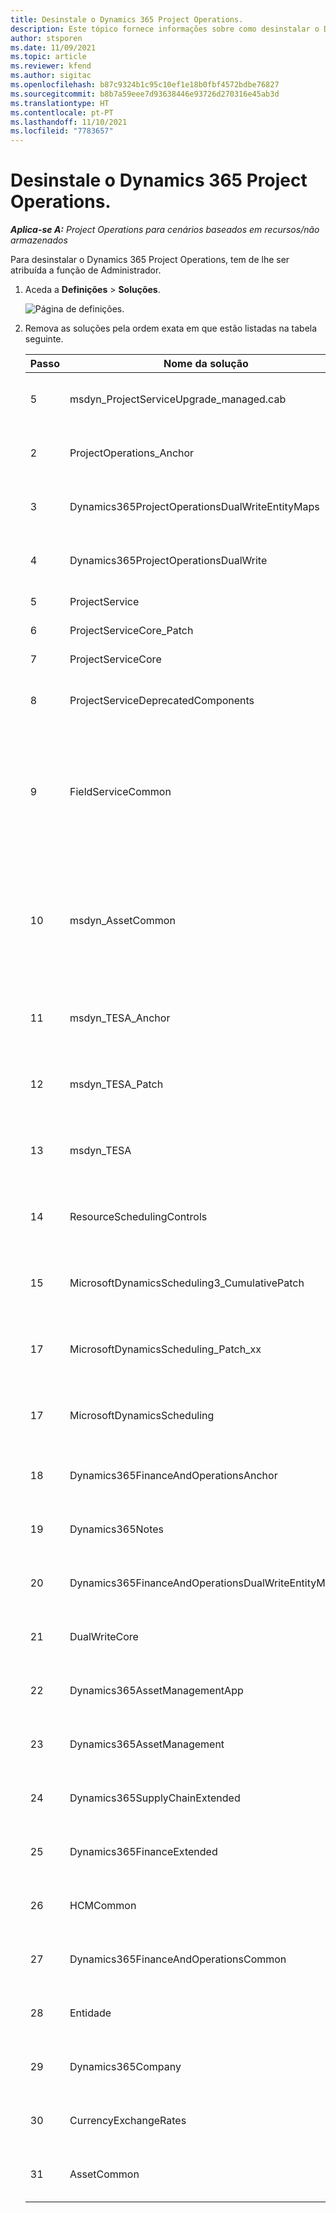 ```yaml
---
title: Desinstale o Dynamics 365 Project Operations.
description: Este tópico fornece informações sobre como desinstalar o Dynamics 365 Project Operations.
author: stsporen
ms.date: 11/09/2021
ms.topic: article
ms.reviewer: kfend
ms.author: sigitac
ms.openlocfilehash: b87c9324b1c95c10ef1e18b0fbf4572bdbe76827
ms.sourcegitcommit: b8b7a59eee7d93638446e93726d270316e45ab3d
ms.translationtype: HT
ms.contentlocale: pt-PT
ms.lasthandoff: 11/10/2021
ms.locfileid: "7783657"
---
```

# <a name="uninstall-dynamics-365-project-operations"></a>Desinstale o Dynamics 365 Project Operations. 

_**Aplica-se A:** Project Operations para cenários baseados em recursos/não armazenados_

Para desinstalar o Dynamics 365 Project Operations, tem de lhe ser atribuída a função de Administrador.

1. Aceda a **Definições** > **Soluções**.

    ![Página de definições.](./media/uninstall-proj-ops-solutions.png)
  
2. Remova as soluções pela ordem exata em que estão listadas na tabela seguinte. 

    | Passo | Nome da solução                                    | Nota                                                                                         |
    |------|----------------------------------------------------|----------------------------------------------------------------------------------------------|
    | 5 | msdyn_ProjectServiceUpgrade_managed.cab            | Se não for encontrada, ignore esta solução.                                                            |
    | 2 | ProjectOperations_Anchor                           | Se não for encontrada, ignore esta solução.                                                            |
    | 3 | Dynamics365ProjectOperationsDualWriteEntityMaps    | Se não for encontrada, ignore esta solução.                                                            |
    | 4 | Dynamics365ProjectOperationsDualWrite              | Se não for encontrada, ignore esta solução.                                                            |
    | 5 | ProjectService                                     | Sem notas adicionais.                                                                         |
    | 6 | ProjectServiceCore_Patch                           | Sem notas adicionais.                                                                         |
    | 7 | ProjectServiceCore                                 | Sem notas adicionais.                                                                         |
    | 8 | ProjectServiceDeprecatedComponents                 | Se não for encontrada, ignore esta solução.                                                            |
    | 9 | FieldServiceCommon                                 | Necessário para a escrita dupla com o Dynamics 365 Finance ou o Dynamics 365 Supply Chain Management.   |
    | 10 | msdyn_AssetCommon                                  | Necessário para a escrita dupla com o Dynamics 365 Finance ou o Dynamics 365 Supply Chain Management.   |
    | 11 | msdyn_TESA_Anchor                                  | Necessário para o Dynamics 365 Field Service.                                                     |
    | 12 | msdyn_TESA_Patch                                   | Necessário para o Dynamics 365 Field Service.                                                     |
    | 13 | msdyn_TESA                                         | Necessário para o Dynamics 365 Field Service.                                                     |
    | 14 | ResourceSchedulingControls                         | Necessário para o Dynamics 365 Field Service.                                                     |
    | 15 | MicrosoftDynamicsScheduling3_CumulativePatch       | Necessário para o Dynamics 365 Field Service.                                                     |
    | 17 | MicrosoftDynamicsScheduling_Patch_xx               | Necessário para o Dynamics 365 Field Service.                                                     |
    | 17 | MicrosoftDynamicsScheduling                        | Necessário para o Dynamics 365 Field Service.                                                     |
    | 18 | Dynamics365FinanceAndOperationsAnchor              | Se não for encontrada, ignore esta solução.                                                            |
    | 19 | Dynamics365Notes                                   | Se não for encontrada, ignore esta solução.                                                            |
    | 20 | Dynamics365FinanceAndOperationsDualWriteEntityMaps | Se não for encontrada, ignore esta solução.                                                            |
    | 21 | DualWriteCore                                      | Se não for encontrada, ignore esta solução.                                                            |
    | 22 | Dynamics365AssetManagementApp                      | Se não for encontrada, ignore esta solução.                                                            |
    | 23 | Dynamics365AssetManagement                         | Se não for encontrada, ignore esta solução.                                                            |
    | 24 | Dynamics365SupplyChainExtended                     | Se não for encontrada, ignore esta solução.                                                            |
    | 25 | Dynamics365FinanceExtended                         | Se não for encontrada, ignore esta solução.                                                            |
    | 26 | HCMCommon                                          | Se não for encontrada, ignore esta solução.                                                            |
    | 27 | Dynamics365FinanceAndOperationsCommon              | Se não for encontrada, ignore esta solução.                                                            |
    | 28 | Entidade                                              | Se não for encontrada, ignore esta solução.                                                            |
    | 29 | Dynamics365Company                                 | Se não for encontrada, ignore esta solução.                                                            |
    | 30 | CurrencyExchangeRates                              | Se não for encontrada, ignore esta solução.                                                            |
    | 31 | AssetCommon                                        | Se não for encontrada, ignore esta solução.                                                            |
